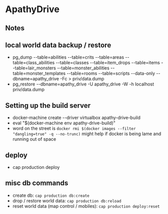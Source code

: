 # ApathyDrive

## Notes

## local world data backup / restore
* pg_dump --table=abilities --table=crits --table=areas --table=class_abilities --table=classes --table=item_drops --table=items --table=lair_monsters --table=monster_abilities --table=monster_templates --table=rooms --table=scripts --data-only --dbname=apathy_drive -Fc > priv/data.dump
* pg_restore --dbname=apathy_drive -U apathy_drive -W -h localhost priv/data.dump

## Setting up the build server
* docker-machine create --driver virtualbox apathy-drive-build
* eval "$(docker-machine env apathy-drive-build)"
* word on the street is `docker rmi $(docker images --filter "dangling=true" -q --no-trunc)` might help if docker is being lame and running out of space

## deploy
* cap production deploy

## misc db commands
* create db: `cap production db:create`
* drop / restore world data: `cap production db:reload`
* reset world data (map control / mobiles): `cap production deploy:reset`
